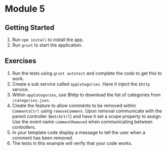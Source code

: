 # Module 5

## Getting Started
1. Run `npm install` to install the app.
2. Run `grunt` to start the application.

## Exercises
1. Run the tests using `grunt autotest` and complete the code to get this to work.
  1. Create a sub service called `appCategories`. Have it inject the `$http` service.
  2. Within `appCategories`, use $http to download the list of categories from `/categories.json`.
  3. Create the feature to allow comments to be removed within `CommentsCtrl` using `removeComment`. Upon removal communicate with the parent controller (`WatchCtrl`) and have it set a scope property to assign. Use the event name `commentRemoved` when communicating between controllers.
  4. In your template code display a message to tell the user when a comment has been removed.
  5. The tests in this example will verify that your code works.

